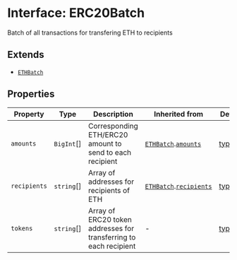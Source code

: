# Interface: ERC20Batch

Batch of all transactions for transfering ETH to recipients

## Extends

- [`ETHBatch`](ETHBatch.md)

## Properties

| Property | Type | Description | Inherited from | Defined in |
| ------ | ------ | ------ | ------ | ------ |
| `amounts` | `BigInt`[] | Corresponding ETH/ERC20 amount to send to each recipient | [`ETHBatch`](ETHBatch.md).[`amounts`](ETHBatch.md#amounts) | [types.ts:40](https://github.com/aditya172926/blockbatch_sdk/blob/a5dca5c82410ff4ac5e2011d910300ee9e4569fa/src/types.ts#L40) |
| `recipients` | `string`[] | Array of addresses for recipients of ETH | [`ETHBatch`](ETHBatch.md).[`recipients`](ETHBatch.md#recipients) | [types.ts:37](https://github.com/aditya172926/blockbatch_sdk/blob/a5dca5c82410ff4ac5e2011d910300ee9e4569fa/src/types.ts#L37) |
| `tokens` | `string`[] | Array of ERC20 token addresses for transferring to each recipient | - | [types.ts:46](https://github.com/aditya172926/blockbatch_sdk/blob/a5dca5c82410ff4ac5e2011d910300ee9e4569fa/src/types.ts#L46) |
